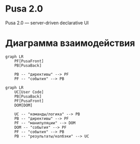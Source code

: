 # Pusa 2.0

Pusa 2.0 — server-driven declarative UI


# Диаграмма взаимодействия

```mermaid
graph LR
    PF[PusaFront]
    PB[PusaBack]

    PB -- "директивы" --> PF
    PF -- "события" --> PB
```


```mermaid
graph LR
    UC[User Code]
    PB[PusaBack]
    PF[PusaFront]
    DOM[DOM]

    UC -- "команды/логика" --> PB
    PB -- "директивы" --> PF
    PF -- "манипуляции" --> DOM
    DOM -- "события" --> PF
    PF -- "события" --> PB
    PB -- "результаты/колбэки" --> UC
```
